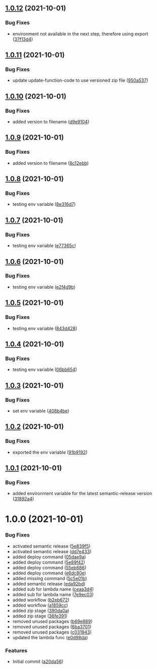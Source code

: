 ## [1.0.12](https://github.com/mackah666/deploy-demo-lambda/compare/v1.0.11...v1.0.12) (2021-10-01)


### Bug Fixes

* environment not available in the next step, therefore using export ([37f13d4](https://github.com/mackah666/deploy-demo-lambda/commit/37f13d4dbcce6dfbaf56532139c26edf65722468))

## [1.0.11](https://github.com/mackah666/deploy-demo-lambda/compare/v1.0.10...v1.0.11) (2021-10-01)


### Bug Fixes

* update update-function-code to use versioned zip file ([950a537](https://github.com/mackah666/deploy-demo-lambda/commit/950a537a056f57d8c76529195abc8d75de193567))

## [1.0.10](https://github.com/mackah666/deploy-demo-lambda/compare/v1.0.9...v1.0.10) (2021-10-01)


### Bug Fixes

* added version to filename ([d9e9104](https://github.com/mackah666/deploy-demo-lambda/commit/d9e91043db12e66f4757f33581987693288be0f8))

## [1.0.9](https://github.com/mackah666/deploy-demo-lambda/compare/v1.0.8...v1.0.9) (2021-10-01)


### Bug Fixes

* added version to filename ([8c12ebb](https://github.com/mackah666/deploy-demo-lambda/commit/8c12ebbb4067fe5862df93caa8dea753d00a647d))

## [1.0.8](https://github.com/mackah666/deploy-demo-lambda/compare/v1.0.7...v1.0.8) (2021-10-01)


### Bug Fixes

* testing env variable ([8e316d7](https://github.com/mackah666/deploy-demo-lambda/commit/8e316d79e560553ea5177de47d1d4864d3ca7b3c))

## [1.0.7](https://github.com/mackah666/deploy-demo-lambda/compare/v1.0.6...v1.0.7) (2021-10-01)


### Bug Fixes

* testing env variable ([e77365c](https://github.com/mackah666/deploy-demo-lambda/commit/e77365c409197ca3585d6522be98d40e5335eb4e))

## [1.0.6](https://github.com/mackah666/deploy-demo-lambda/compare/v1.0.5...v1.0.6) (2021-10-01)


### Bug Fixes

* testing env variable ([e2f4d9b](https://github.com/mackah666/deploy-demo-lambda/commit/e2f4d9b6167aa80dc736f87dc17766de741243df))

## [1.0.5](https://github.com/mackah666/deploy-demo-lambda/compare/v1.0.4...v1.0.5) (2021-10-01)


### Bug Fixes

* testing env variable ([843d428](https://github.com/mackah666/deploy-demo-lambda/commit/843d4288eded34dd4089b27f6ffc644a52ee079a))

## [1.0.4](https://github.com/mackah666/deploy-demo-lambda/compare/v1.0.3...v1.0.4) (2021-10-01)


### Bug Fixes

* testing env variable ([06bb654](https://github.com/mackah666/deploy-demo-lambda/commit/06bb654eeaed3871d5262247ceaef2308d773704))

## [1.0.3](https://github.com/mackah666/deploy-demo-lambda/compare/v1.0.2...v1.0.3) (2021-10-01)


### Bug Fixes

* set env variable ([408b4be](https://github.com/mackah666/deploy-demo-lambda/commit/408b4be175e2489ac298a64543e86f4e2d88eab1))

## [1.0.2](https://github.com/mackah666/deploy-demo-lambda/compare/v1.0.1...v1.0.2) (2021-10-01)


### Bug Fixes

* exported the env variable ([91b9192](https://github.com/mackah666/deploy-demo-lambda/commit/91b91925f0c7d23d0b691a1b0f0b67d3f1bbb0eb))

## [1.0.1](https://github.com/mackah666/deploy-demo-lambda/compare/v1.0.0...v1.0.1) (2021-10-01)


### Bug Fixes

* added environment variable for the latest semantic-release version ([31892a4](https://github.com/mackah666/deploy-demo-lambda/commit/31892a4f9e0aa85298e83760b9f95e4bf92f91dc))

# 1.0.0 (2021-10-01)


### Bug Fixes

* activated  semantic release ([5e839f5](https://github.com/mackah666/deploy-demo-lambda/commit/5e839f585ab714d2076a2a0353f58804e4bd0015))
* activated  semantic release ([dd7e433](https://github.com/mackah666/deploy-demo-lambda/commit/dd7e433fb94eb44a1b4ea7339a1d11a3fed0ac66))
* added deploy command ([05dae9a](https://github.com/mackah666/deploy-demo-lambda/commit/05dae9ae4943737f319e20bec159ba0b3892c288))
* added deploy command ([5e89f42](https://github.com/mackah666/deploy-demo-lambda/commit/5e89f425202902d7dd02c5ed4a00f29e52ef98f9))
* added deploy command ([55eb686](https://github.com/mackah666/deploy-demo-lambda/commit/55eb686a829f40779b49246ab861c4d6dbd4426a))
* added deploy command ([e6dc80e](https://github.com/mackah666/deploy-demo-lambda/commit/e6dc80e09e1d52a11d15f52a98d4ffbf93f0a8cf))
* added missing command ([5c5e01b](https://github.com/mackah666/deploy-demo-lambda/commit/5c5e01b4e41b4006dbfcd4f3c8f6f8ac6dea5c39))
* added semantic release ([eda92bd](https://github.com/mackah666/deploy-demo-lambda/commit/eda92bd06b0d65456d222d325f97dadb88530e4b))
* added sub for lambda name ([ceaa3d4](https://github.com/mackah666/deploy-demo-lambda/commit/ceaa3d455e5a4abcd1e31007bc15eb931ef296b9))
* added sub for lambda name ([7e9ec03](https://github.com/mackah666/deploy-demo-lambda/commit/7e9ec036819fc0b9aa0c45d75c1739eb6e086b85))
* added workflow ([b2eb672](https://github.com/mackah666/deploy-demo-lambda/commit/b2eb672099f99cbda487fdc6d34b82904aae476c))
* added workflow ([a1859cc](https://github.com/mackah666/deploy-demo-lambda/commit/a1859cc75d770a283e08225d614e6c1e28f573ed))
* added zip stage ([390da0a](https://github.com/mackah666/deploy-demo-lambda/commit/390da0a7194e242d70551fa3e0c17198007e4257))
* added zip stage ([36fe391](https://github.com/mackah666/deploy-demo-lambda/commit/36fe3917c2fef91f8322e1ecc0dc4f92542e46f0))
* removed unused packages ([b69e889](https://github.com/mackah666/deploy-demo-lambda/commit/b69e88903ef9363bbfe23c99d1da8129d62c7eae))
* removed unused packages ([6ba3701](https://github.com/mackah666/deploy-demo-lambda/commit/6ba37010b8175a6f88ef98738a87f71105a81172))
* removed unused packages ([c031943](https://github.com/mackah666/deploy-demo-lambda/commit/c031943c9d45a708f4098a04c01e67c48808be61))
* updated the lambda func ([e0d98da](https://github.com/mackah666/deploy-demo-lambda/commit/e0d98da31dd9a637e43d8c793aae22f1f357c656))


### Features

* Initial commit ([a20da56](https://github.com/mackah666/deploy-demo-lambda/commit/a20da56d70ef9e337f890f55470293851d09b3c6))
